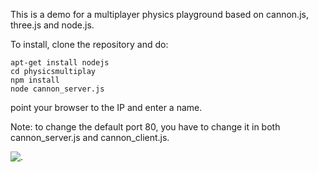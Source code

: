 This is a demo for a multiplayer physics playground based on cannon.js, three.js 
and node.js.

To install, clone the repository and do:

    apt-get install nodejs
    cd physicsmultiplay
    npm install
    node cannon_server.js

point your browser to the IP and enter a name.

Note: to change the default port 80, you have to change it in both cannon_server.js and cannon_client.js.


![.](http://content.screencast.com/users/dirkk1/folders/Jing/media/04ebcfa3-0870-4fc7-acfc-f954a0bba492/00000090.png)



